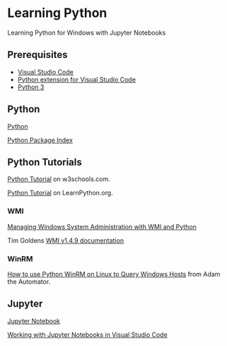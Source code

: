 # Learning Python
Learning Python for Windows with Jupyter Notebooks

## Prerequisites

- [Visual Studio Code](https://code.visualstudio.com/)
- [Python extension for Visual Studio Code](https://marketplace.visualstudio.com/items?itemName=ms-python.python)
- [Python 3](https://www.python.org/downloads/)

## Python

[Python](https://www.python.org/)

[Python Package Index](https://pypi.org/)

## Python Tutorials

[Python Tutorial](https://www.w3schools.com/python/default.asp) on w3schools.com.

[Python Tutorial](https://www.learnpython.org/) on LearnPython.org.

### WMI

[Managing Windows System Administration with WMI and Python](https://blog.ipswitch.com/managing-windows-system-administration-with-wmi-and-python)

Tim Goldens [WMI v1.4.9 documentation](http://timgolden.me.uk/python/wmi/tutorial.html)

### WinRM

[How to use Python WinRM on Linux to Query Windows Hosts](https://adamtheautomator.com/python-winrm/) from Adam the Automator.

## Jupyter

[Jupyter Notebook](https://jupyter.org/)

[Working with Jupyter Notebooks in Visual Studio Code](https://code.visualstudio.com/docs/python/jupyter-support)